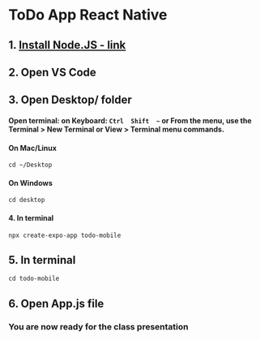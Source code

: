 # ToDo App React Native

## 1. [Install Node.JS - link](https://nodejs.org/en/download)
## 2. Open VS Code
## 3. Open Desktop/ folder
#### Open terminal: on Keyboard: ```Ctrl  Shift  ~``` or From the menu, use the Terminal > New Terminal or View > Terminal menu commands.
#### On Mac/Linux
```
cd ~/Desktop
```
#### On Windows
```
cd desktop
```
#### 4. In terminal
```
npx create-expo-app todo-mobile
```
## 5. In terminal
```
cd todo-mobile
```
## 6. Open App.js file
### You are now ready for the class presentation